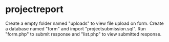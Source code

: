 # projectreport
Create a empty folder named "uploads" to view file upload on form.
Create a database named "form" and import "projectsubmission.sql".
Run "form.php" to submit response and "list.php" to view submitted response.
